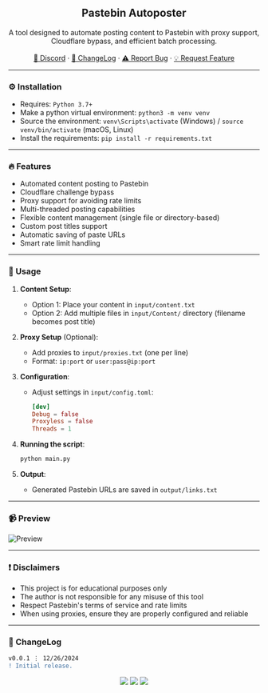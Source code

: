 <div align="center">
  <h2 align="center">Pastebin Autoposter</h2>
  <p align="center">
    A tool designed to automate posting content to Pastebin with proxy support, Cloudflare bypass, and efficient batch processing.
    <br />
    <br />
    <a href="https://discord.cyberious.xyz">💬 Discord</a>
    ·
    <a href="https://github.com/sexfrance/Pastebin-Autoposter#-changelog">📜 ChangeLog</a>
    ·
    <a href="https://github.com/sexfrance/Pastebin-Autoposter/issues">⚠️ Report Bug</a>
    ·
    <a href="https://github.com/sexfrance/Pastebin-Autoposter/issues">💡 Request Feature</a>
  </p>
</div>

---

### ⚙️ Installation

- Requires: `Python 3.7+`
- Make a python virtual environment: `python3 -m venv venv`
- Source the environment: `venv\Scripts\activate` (Windows) / `source venv/bin/activate` (macOS, Linux)
- Install the requirements: `pip install -r requirements.txt`

---

### 🔥 Features

- Automated content posting to Pastebin
- Cloudflare challenge bypass
- Proxy support for avoiding rate limits
- Multi-threaded posting capabilities
- Flexible content management (single file or directory-based)
- Custom post titles support
- Automatic saving of paste URLs
- Smart rate limit handling

---

### 📝 Usage

1. **Content Setup**:

   - Option 1: Place your content in `input/content.txt`
   - Option 2: Add multiple files in `input/Content/` directory (filename becomes post title)

2. **Proxy Setup** (Optional):

   - Add proxies to `input/proxies.txt` (one per line)
   - Format: `ip:port` or `user:pass@ip:port`

3. **Configuration**:

   - Adjust settings in `input/config.toml`:
     ```toml
     [dev]
     Debug = false
     Proxyless = false
     Threads = 1
     ```

4. **Running the script**:

   ```bash
   python main.py
   ```

5. **Output**:
   - Generated Pastebin URLs are saved in `output/links.txt`

---

### 📹 Preview

![Preview](https://i.imgur.com/PEzFMpH.gif)

---

### ❗ Disclaimers

- This project is for educational purposes only
- The author is not responsible for any misuse of this tool
- Respect Pastebin's terms of service and rate limits
- When using proxies, ensure they are properly configured and reliable

---

### 📜 ChangeLog

```diff
v0.0.1 ⋮ 12/26/2024
! Initial release.
```

<p align="center">
  <img src="https://img.shields.io/github/license/sexfrance/Pastebin-Autoposter.svg?style=for-the-badge&labelColor=black&color=f429ff&logo=IOTA"/>
  <img src="https://img.shields.io/github/stars/sexfrance/Pastebin-Autoposter.svg?style=for-the-badge&labelColor=black&color=f429ff&logo=IOTA"/>
  <img src="https://img.shields.io/github/languages/top/sexfrance/Pastebin-Autoposter.svg?style=for-the-badge&labelColor=black&color=f429ff&logo=python"/>
</p>
